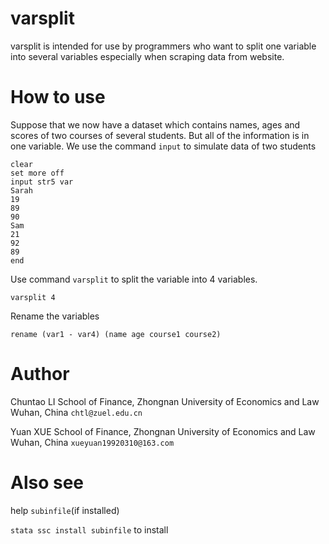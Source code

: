 # varsplit

varsplit is intended for use by programmers who want to split one variable into several variables especially when scraping data from website.

# How to use

Suppose that we now have a dataset which contains names, ages and scores of two courses of several students. But all of the information is in one variable. 
We use the command `input` to simulate data of two students

```
clear
set more off
input str5 var
Sarah
19
89
90
Sam
21
92
89
end
```


Use command `varsplit` to split the variable into 4 variables.

```
varsplit 4
```


Rename the variables

`rename (var1 - var4) (name age course1 course2)`


# Author

Chuntao LI
School of Finance, Zhongnan University of Economics and Law
Wuhan, China
`chtl@zuel.edu.cn`

Yuan XUE
 School of Finance, Zhongnan University of Economics and Law
Wuhan, China
`xueyuan19920310@163.com`


# Also see

help `subinfile`(if installed) 

`stata ssc install subinfile` to install
